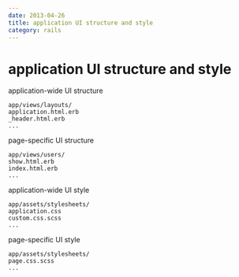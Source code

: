 ```yaml
---
date: 2013-04-26
title: application UI structure and style
category: rails
---
```

# application UI structure and style


application-wide UI structure
```
app/views/layouts/
application.html.erb
_header.html.erb
...
```

page-specific UI structure
```
app/views/users/
show.html.erb
index.html.erb
...
```

application-wide UI style
```
app/assets/stylesheets/
application.css
custom.css.scss
...
```

page-specific UI style
```
app/assets/stylesheets/
page.css.scss
...
```
